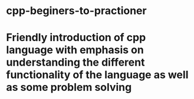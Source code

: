 # cpp-beginers-to-practioner
# Friendly introduction of cpp language with emphasis on understanding the different functionality of the language as well as some problem solving
